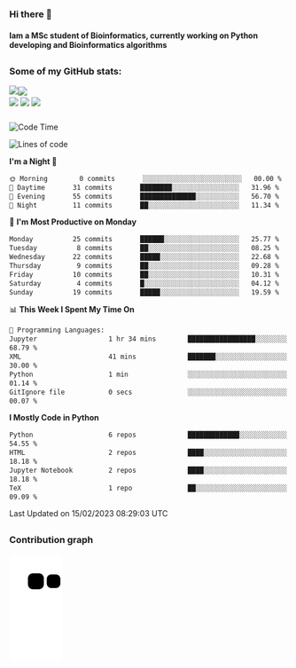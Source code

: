 ### Hi there 👋
#### Iam a MSc student of Bioinformatics, currently working on Python developing and Bioinformatics algorithms

##
### Some of my GitHub stats:

<div>
  <a href="https://github.com/AdrianoSilva19/AdrianoSilva19">
    <img heigth="180" align="left" src="https://github-readme-stats.vercel.app/api?username=AdrianoSilva19&count_private=true&include_all_comits=true&show_icons=true&theme=dracula" />
    <img heigth="180" align="center" src="https://github-readme-stats.vercel.app/api/top-langs/?username=AdrianoSilva19&langs_count=3&theme=dracula" />
  </a>
</div>

<div style="display:inline_block">
  <img align="center" heigth="30" width="30" src="https://cdn.jsdelivr.net/gh/devicons/devicon/icons/python/python-plain.svg" />
  <img align="center" heigth="30" width="30" src="https://cdn.jsdelivr.net/gh/devicons/devicon/icons/r/r-original.svg" />
  <img align="center" heigth="35" width="35" src="https://cdn.jsdelivr.net/gh/devicons/devicon/icons/neo4j/neo4j-original.svg" />
</div>

##

<!--START_SECTION:waka-->
![Code Time](http://img.shields.io/badge/Code%20Time-105%20hrs%204%20mins-blue)

![Lines of code](https://img.shields.io/badge/From%20Hello%20World%20I%27ve%20Written-718%20Thousand%20lines%20of%20code-blue)

**I'm a Night 🦉** 

```text
🌞 Morning        0 commits       ░░░░░░░░░░░░░░░░░░░░░░░░░   00.00 % 
🌆 Daytime       31 commits       ████████░░░░░░░░░░░░░░░░░   31.96 % 
🌃 Evening       55 commits       ██████████████░░░░░░░░░░░   56.70 % 
🌙 Night         11 commits       ██░░░░░░░░░░░░░░░░░░░░░░░   11.34 % 

```
📅 **I'm Most Productive on Monday** 

```text
Monday          25 commits       ██████░░░░░░░░░░░░░░░░░░░   25.77 % 
Tuesday          8 commits       ██░░░░░░░░░░░░░░░░░░░░░░░   08.25 % 
Wednesday       22 commits       █████░░░░░░░░░░░░░░░░░░░░   22.68 % 
Thursday         9 commits       ██░░░░░░░░░░░░░░░░░░░░░░░   09.28 % 
Friday          10 commits       ██░░░░░░░░░░░░░░░░░░░░░░░   10.31 % 
Saturday         4 commits       █░░░░░░░░░░░░░░░░░░░░░░░░   04.12 % 
Sunday          19 commits       █████░░░░░░░░░░░░░░░░░░░░   19.59 % 

```


📊 **This Week I Spent My Time On** 

```text
💬 Programming Languages: 
Jupyter                  1 hr 34 mins        █████████████████░░░░░░░░   68.79 % 
XML                      41 mins             ███████░░░░░░░░░░░░░░░░░░   30.00 % 
Python                   1 min               ░░░░░░░░░░░░░░░░░░░░░░░░░   01.14 % 
GitIgnore file           0 secs              ░░░░░░░░░░░░░░░░░░░░░░░░░   00.07 % 

```

**I Mostly Code in Python** 

```text
Python                   6 repos             █████████████░░░░░░░░░░░░   54.55 % 
HTML                     2 repos             ████░░░░░░░░░░░░░░░░░░░░░   18.18 % 
Jupyter Notebook         2 repos             ████░░░░░░░░░░░░░░░░░░░░░   18.18 % 
TeX                      1 repo              ██░░░░░░░░░░░░░░░░░░░░░░░   09.09 % 

```



 Last Updated on 15/02/2023 08:29:03 UTC
<!--END_SECTION:waka-->

##

### Contribution graph

![snake svg](https://github.com/AdrianoSilva19/AdrianoSilva19/blob/output/github-contribution-grid-snake.svg)







<!--

Here are some ideas to get you started:

- 🔭 I’m currently working on ...
- 🌱 I’m currently learning ...
- 👯 I’m looking to collaborate on ...
- 🤔 I’m looking for help with ...
- 💬 Ask me about ...
- 📫 How to reach me: ...
- 😄 Pronouns: ...
- ⚡ Fun fact: ...
-->
